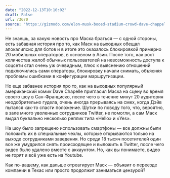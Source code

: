 ```yaml
---
date: "2022-12-13T10:10:02"
draft: False
url: /3670
source: "https://gizmodo.com/elon-musk-booed-stadium-crowd-dave-chappelle-sf-boo-1849881192"
---
```


Не знаешь, за какую новость про Маска браться — с одной стороны, есть забавная история про то, как Маск на выходных обещал апокалипсис для ботов и в итоге это оказалось блокировкой примерно 20 мобильных операторов, в основном в Азии. После того, как рост количества жалоб обычных пользователей на невозможность доступа к соцсети стал очень уж очевидным, плюс к выяснению отношений подключились сами операторы, блокировку начали снимать, объясняя проблемы ошибками в конфигурации маршрутизации.

Но еще забавнее история про то, как на выходных популярный американский комик Dave Chapelle пригласил Маска на сцену во время своего шоу в Сан-Франциско, после чего в течение минут 20 аудитория неодобрительно гудела, очень иногда прерываясь на смех, когда Дэйв пытался как-то спасти положение. Шутки по поводу того, что, вероятно, в зале много уволенных сотрудников Twitter, не помогли, а сам Маск выдал буквально несколько реплик типа «Hello» и «Yes». 

На шоу было запрещено использовать смартфоны — все должны были положить их в специальные чехлы, которые открываются только на выходе сотрудниками заведения. Но среди 18 тысяч посетителей один все же умудрился снять происходящее и выложить в Twitter, после чего видео было удалено вместе с аккаунтом. Но, как вы понимаете, видео не горят и всё уже есть на Youtube.

Как по-вашему, как дальше отреагирует Маск — объявит о переезде компании в Техас или просто продолжит заниматься цензурой?
